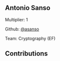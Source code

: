 
## Antonio Sanso
Multiplier: 1

Github: [@asanso](https://github.com/asanso)

Team: Cryptography (EF)

## Contributions
